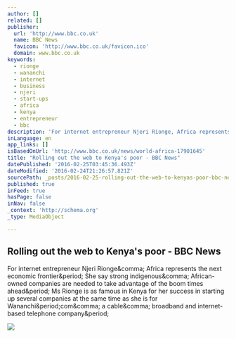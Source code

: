```yaml
---
author: []
related: []
publisher:
  url: 'http://www.bbc.co.uk'
  name: BBC News
  favicon: 'http://www.bbc.co.uk/favicon.ico'
  domain: www.bbc.co.uk
keywords:
  - rionge
  - wananchi
  - internet
  - business
  - njeri
  - start-ups
  - africa
  - kenya
  - entrepreneur
  - bbc
description: 'For internet entrepreneur Njeri Rionge, Africa represents the next economic frontier. She say strong indigenous, African-owned companies are needed to take advantage of the boom times ahead. Ms Rionge is as famous in Kenya for her success in starting up several companies at the same time as she is for Wananchi.com, a cable, broadband and internet-based telephone company.'
inLanguage: en
app_links: []
isBasedOnUrl: 'http://www.bbc.co.uk/news/world-africa-17901645'
title: "Rolling out the web to Kenya's poor - BBC News"
datePublished: '2016-02-25T03:45:36.493Z'
dateModified: '2016-02-24T21:26:57.821Z'
sourcePath: _posts/2016-02-25-rolling-out-the-web-to-kenyas-poor-bbc-news.md
published: true
inFeed: true
hasPage: false
inNav: false
_context: 'http://schema.org'
_type: MediaObject

---
```

<article style=""><h1>Rolling out the web to Kenya's poor - BBC News</h1><p>For internet entrepreneur Njeri Rionge&amp;comma; Africa represents the next economic frontier&amp;period; She say strong indigenous&amp;comma; African-owned companies are needed to take advantage of the boom times ahead&amp;period; Ms Rionge is as famous in Kenya for her success in starting up several companies at the same time as she is for Wananchi&amp;period;com&amp;comma; a cable&amp;comma; broadband and internet-based telephone company&amp;period;</p><img src="http://ichef-1.bbci.co.uk/news/1024/media/images/59954000/jpg/_59954338_african-dream---njeri-riong.jpg" /></article>